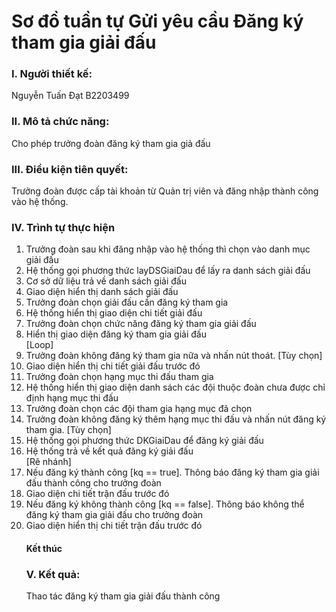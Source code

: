 # Sơ đồ tuần tự Gửi yêu cầu Đăng ký tham gia giải đấu

### I. Người thiết kế:

Nguyễn Tuấn Đạt B2203499

### II. Mô tả chức năng:

Cho phép trưởng đoàn đăng ký tham gia giả đấu

### III. Điều kiện tiên quyết:

Trưởng đoàn được cấp tài khoản từ Quản trị viên và đăng nhập thành công vào hệ thống.

### IV. Trình tự thực hiện

<ol>
    <li>Trưởng đoàn sau khi đăng nhập vào hệ thống thì chọn vào danh mục giải đấu</li>
    <li>Hệ thống gọi phương thức layDSGiaiDau để lấy ra danh sách giải đấu</li>
    <li>Cơ sở dữ liệu trả về danh sách giải đấu</li>
    <li>Giao diện hiển thị danh sách giải đấu</li>
    <li>Trưởng đoàn chọn giải đấu cần đăng ký tham gia</li>
    <li>Hệ thống hiển thị giao diện chi tiết giải đấu</li>
    <li>Trưởng đoàn chọn chức năng đăng ký tham gia giải đấu</li>
    <li>Hiển thị giao diện đăng ký tham gia giải đấu</li>
      [Loop]</br>
    <li>Trưởng đoàn không đăng ký tham gia nữa và nhấn nút thoát. [Tùy chọn]</li>  
    <li>Giao diện hiển thị chi tiết giải đấu trước đó</li>
    <li>Trưởng đoàn chọn hạng mục thi đấu tham gia</li>
    <li>Hệ thống hiển thị giao diện danh sách các đội thuộc đoàn chưa được chỉ định hạng mục thi đấu</li>
    <li>Trưởng đoàn chọn các đội tham gia hạng mục đã chọn</li>
    <li>Trưởng đoàn không đăng ký thêm hạng mục thi đấu và nhấn nút đăng ký tham gia. [Tùy chọn]</li> 
    <li>Hệ thống gọi phương thức DKGiaiDau để đăng ký giải đấu</li>
    <li>Hệ thống trả về kết quả đăng ký giải đấu</li>
    [Rẽ nhánh]
    <li>Nếu đăng ký thành công [kq == true]. Thông báo đăng ký tham gia giải đấu thành công cho trưởng đoàn</li>
    <li>Giao diện chi tiết trận đấu trước đó</li>
    <li>Nếu đăng ký không thành công [kq == false]. Thông báo không thể đăng ký tham gia giải đấu cho trưởng đoàn</li>
    <li>Giao diện hiển thị chi tiết trận đấu trước đó</li>

#### Kết thúc

### V. Kết quả:

Thao tác đăng ký tham gia giải đấu thành công
